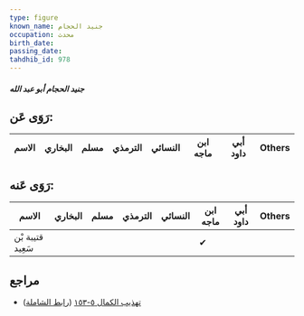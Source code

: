 ```yaml
---
type: figure
known_name: جنيد الحجام
occupation: محدث
birth_date:
passing_date:
tahdhib_id: 978
---
```

##### جنيد الحجام أبو عبد الله

## رَوَى عَن:
| الاسم | البخاري | مسلم | الترمذي | النسائي | ابن ماجه | أبي داود | Others |
| ----- | ------- | ---- | ------- | ------- | -------- | -------- | ------ |
## رَوَى عَنه:
| الاسم            | البخاري | مسلم | الترمذي | النسائي | ابن ماجه | أبي داود | Others |
| ---------------- | ------- | ---- | ------- | ------- | -------- | -------- | ------ |
| قتيبة بْن سَعِيد |         |      |         |         | ✔        |          |        |
## مراجع
- [تهذيب الكمال ٥-١٥٣](obsidian://open?vault=Tahdhib-al-Kamal&file=Figures/٩٧٨-جنيد%20الحجام%20أبو%20عبد%20الله) ([رابط الشاملة](https://shamela.ws/book/3722/2231))